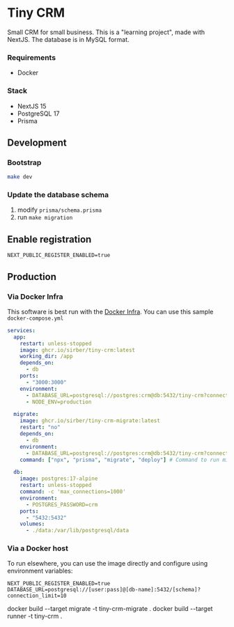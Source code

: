 # Tiny CRM

Small CRM for small business. This is a "learning project",
made with NextJS. The database is in MySQL format.

### Requirements

- Docker

### Stack

- NextJS 15
- PostgreSQL 17
- Prisma

## Development

### Bootstrap

```bash
make dev
```

### Update the database schema

1. modify `prisma/schema.prisma`
2. run `make migration`

## Enable registration

```env
NEXT_PUBLIC_REGISTER_ENABLED=true
```

## Production

### Via Docker Infra

This software is best run with the [Docker Infra](https://github.com/sirber/infra).
You can use this sample `docker-compose.yml`

```yaml
services:
  app:
    restart: unless-stopped
    image: ghcr.io/sirber/tiny-crm:latest
    working_dir: /app
    depends_on:
      - db
    ports:
      - "3000:3000"
    environment:
      - DATABASE_URL=postgresql://postgres:crm@db:5432/tiny-crm?connection_limit=10
      - NODE_ENV=production

  migrate:
    image: ghcr.io/sirber/tiny-crm-migrate:latest
    restart: "no"
    depends_on:
      - db
    environment:
      - DATABASE_URL=postgresql://postgres:crm@db:5432/tiny-crm?connection_limit=10
    command: ["npx", "prisma", "migrate", "deploy"] # Command to run migrations

  db:
    image: postgres:17-alpine
    restart: unless-stopped
    command: -c 'max_connections=1000'
    environment:
      - POSTGRES_PASSWORD=crm
    ports:
      - "5432:5432"
    volumes:
      - ./data:/var/lib/postgresql/data
```

### Via a Docker host

To run elsewhere, you can use the image directly and configure using environment variables:

```
NEXT_PUBLIC_REGISTER_ENABLED=true
DATABASE_URL=postgresql://[user:pass]@[db-name]:5432/[schema]?connection_limit=10
```

docker build --target migrate -t tiny-crm-migrate .
docker build --target runner -t tiny-crm .

